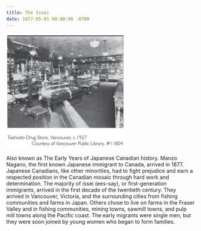 ```yaml
---
title: The Issei
date: 1877-05-01 00:00:00 -0700
---
```


![](https://github.com/YahyaAsmara/japanese-canadian-timeline/blob/master/assets/early.png)

Also known as The Early Years of Japanese Canadian history. Manzo Nagano, the first known Japanese immigrant to Canada, arrived in 1877. Japanese Canadians, like other minorities, had to fight prejudice and earn a respected position in the Canadian mosaic through hard work and determination. The majority of issei (ees-say), or first-generation immigrants, arrived in the first decade of the twentieth century. They arrived in Vancouver, Victoria, and the surrounding cities from fishing communities and farms in Japan. Others chose to live on farms in the Fraser Valley and in fishing communities, mining towns, sawmill towns, and pulp mill towns along the Pacific coast. The early migrants were single men, but they were soon joined by young women who began to form families.

